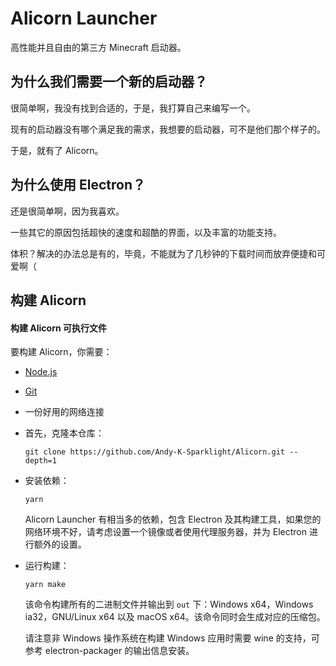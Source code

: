 # Alicorn Launcher

高性能并且自由的第三方 Minecraft 启动器。

## 为什么我们需要一个新的启动器？

很简单啊，我没有找到合适的，于是，我打算自己来编写一个。

现有的启动器没有哪个满足我的需求，我想要的启动器，可不是他们那个样子的。

于是，就有了 Alicorn。

## 为什么使用 Electron？

还是很简单啊，因为我喜欢。

一些其它的原因包括超快的速度和超酷的界面，以及丰富的功能支持。

体积？解决的办法总是有的，毕竟，不能就为了几秒钟的下载时间而放弃便捷和可爱啊（

## 构建 Alicorn

#### 构建 Alicorn 可执行文件

要构建 Alicorn，你需要：

- [Node.js](https://nodejs.org)

- [Git](https://git-scm.com)

- 一份好用的网络连接

- 首先，克隆本仓库：
  
  ```shell
  git clone https://github.com/Andy-K-Sparklight/Alicorn.git --depth=1
  ```

- 安装依赖：
  
  ```shell
  yarn
  ```
  
  Alicorn Launcher 有相当多的依赖，包含 Electron 及其构建工具，如果您的网络环境不好，请考虑设置一个镜像或者使用代理服务器，并为 Electron 进行额外的设置。

- 运行构建：
  
  ```shell
  yarn make
  ```
  
  该命令构建所有的二进制文件并输出到 `out` 下：Windows x64，Windows ia32，GNU/Linux x64 以及 macOS x64。该命令同时会生成对应的压缩包。
  
  请注意非 Windows 操作系统在构建 Windows 应用时需要 wine 的支持，可参考 electron-packager 的输出信息安装。
